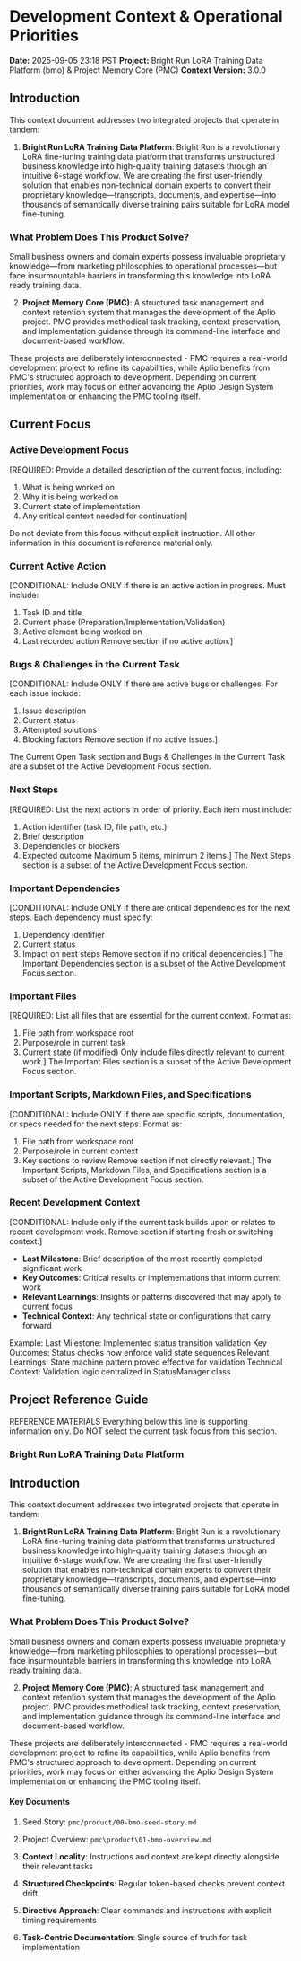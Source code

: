 # Development Context & Operational Priorities
**Date:** 2025-09-05 23:18 PST
**Project:** Bright Run LoRA Training Data Platform (bmo) & Project Memory Core (PMC)
**Context Version:** 3.0.0

## Introduction

This context document addresses two integrated projects that operate in tandem:

1. **Bright Run LoRA Training Data Platform**: Bright Run is a revolutionary LoRA fine-tuning training data platform that transforms unstructured business knowledge into high-quality training datasets through an intuitive 6-stage workflow. We are creating the first user-friendly solution that enables non-technical domain experts to convert their proprietary knowledge—transcripts, documents, and expertise—into thousands of semantically diverse training pairs suitable for LoRA model fine-tuning.

### What Problem Does This Product Solve?

Small business owners and domain experts possess invaluable proprietary knowledge—from marketing philosophies to operational processes—but face insurmountable barriers in transforming this knowledge into LoRA ready training data.

2. **Project Memory Core (PMC)**: A structured task management and context retention system that manages the development of the Aplio project. PMC provides methodical task tracking, context preservation, and implementation guidance through its command-line interface and document-based workflow.

These projects are deliberately interconnected - PMC requires a real-world development project to refine its capabilities, while Aplio benefits from PMC's structured approach to development. Depending on current priorities, work may focus on either advancing the Aplio Design System implementation or enhancing the PMC tooling itself.

## Current Focus

### Active Development Focus
[REQUIRED: Provide a detailed description of the current focus, including:
1. What is being worked on
2. Why it is being worked on
3. Current state of implementation
4. Any critical context needed for continuation]

Do not deviate from this focus without explicit instruction.
All other information in this document is reference material only.

### Current Active Action 
[CONDITIONAL: Include ONLY if there is an active action in progress. Must include:
1. Task ID and title
2. Current phase (Preparation/Implementation/Validation)
3. Active element being worked on
4. Last recorded action
Remove section if no active action.]

### Bugs & Challenges in the Current Task
[CONDITIONAL: Include ONLY if there are active bugs or challenges. For each issue include:
1. Issue description
2. Current status
3. Attempted solutions
4. Blocking factors
Remove section if no active issues.]

The Current Open Task section and Bugs & Challenges in the Current Task are a subset of the Active Development Focus section.

### Next Steps 
[REQUIRED: List the next actions in order of priority. Each item must include:
1. Action identifier (task ID, file path, etc.)
2. Brief description
3. Dependencies or blockers
4. Expected outcome
Maximum 5 items, minimum 2 items.]
The Next Steps section is a subset of the Active Development Focus section.

### Important Dependencies
[CONDITIONAL: Include ONLY if there are critical dependencies for the next steps. Each dependency must specify:
1. Dependency identifier
2. Current status
3. Impact on next steps
Remove section if no critical dependencies.]
The Important Dependencies section is a subset of the Active Development Focus section.

### Important Files
[REQUIRED: List all files that are essential for the current context. Format as:
1. File path from workspace root
2. Purpose/role in current task
3. Current state (if modified)
Only include files directly relevant to current work.]
The Important Files section is a subset of the Active Development Focus section.

### Important Scripts, Markdown Files, and Specifications
[CONDITIONAL: Include ONLY if there are specific scripts, documentation, or specs needed for the next steps. Format as:
1. File path from workspace root
2. Purpose/role in current context
3. Key sections to review
Remove section if not directly relevant.]
The Important Scripts, Markdown Files, and Specifications section is a subset of the Active Development Focus section.

### Recent Development Context
[CONDITIONAL: Include only if the current task builds upon or relates to recent development work. Remove section if starting fresh or switching context.]

- **Last Milestone**: Brief description of the most recently completed significant work
- **Key Outcomes**: Critical results or implementations that inform current work
- **Relevant Learnings**: Insights or patterns discovered that may apply to current focus
- **Technical Context**: Any technical state or configurations that carry forward

Example:
Last Milestone: Implemented status transition validation
Key Outcomes: Status checks now enforce valid state sequences
Relevant Learnings: State machine pattern proved effective for validation
Technical Context: Validation logic centralized in StatusManager class

## Project Reference Guide
REFERENCE MATERIALS
Everything below this line is supporting information only. Do NOT select the current task focus from this section.

### Bright Run LoRA Training Data Platform

## Introduction

This context document addresses two integrated projects that operate in tandem:

1. **Bright Run LoRA Training Data Platform**: Bright Run is a revolutionary LoRA fine-tuning training data platform that transforms unstructured business knowledge into high-quality training datasets through an intuitive 6-stage workflow. We are creating the first user-friendly solution that enables non-technical domain experts to convert their proprietary knowledge—transcripts, documents, and expertise—into thousands of semantically diverse training pairs suitable for LoRA model fine-tuning.

### What Problem Does This Product Solve?

Small business owners and domain experts possess invaluable proprietary knowledge—from marketing philosophies to operational processes—but face insurmountable barriers in transforming this knowledge into LoRA ready training data.

2. **Project Memory Core (PMC)**: A structured task management and context retention system that manages the development of the Aplio project. PMC provides methodical task tracking, context preservation, and implementation guidance through its command-line interface and document-based workflow.

These projects are deliberately interconnected - PMC requires a real-world development project to refine its capabilities, while Aplio benefits from PMC's structured approach to development. Depending on current priorities, work may focus on either advancing the Aplio Design System implementation or enhancing the PMC tooling itself.

#### Key Documents
1. Seed Story: `pmc/product/00-bmo-seed-story.md`
2. Project Overview: `pmc\product\01-bmo-overview.md`

1. **Context Locality**: Instructions and context are kept directly alongside their relevant tasks
2. **Structured Checkpoints**: Regular token-based checks prevent context drift
3. **Directive Approach**: Clear commands and instructions with explicit timing requirements
4. **Task-Centric Documentation**: Single source of truth for task implementation

